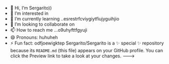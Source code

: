 - 👋 Hi, I’m Sergarito))
- 👀 I’m interested in 
- 🌱 I’m currently learning ..esrestrfcviygiytfiujyguihjio
- 💞️ I’m looking to collaborate on 
- 📫 How to reach me ...o9uhyfttfgyuji
- 😄 Pronouns: huhuheh
- ⚡ Fun fact: odfjoewigktep
Sergarito/Sergarito is a ✨ special ✨ repository because its `README.md` (this file) appears on your GitHub profile.
You can click the Preview link to take a look at your changes.
--->
